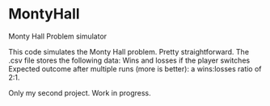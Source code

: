 # MontyHall
Monty Hall Problem simulator

This code simulates the Monty Hall problem. 
Pretty straightforward. The .csv file stores the following data:
                         Wins and losses if the player switches
Expected outcome after multiple runs (more is better): a wins:losses ratio of 2:1. 

Only my second project. Work in progress.
